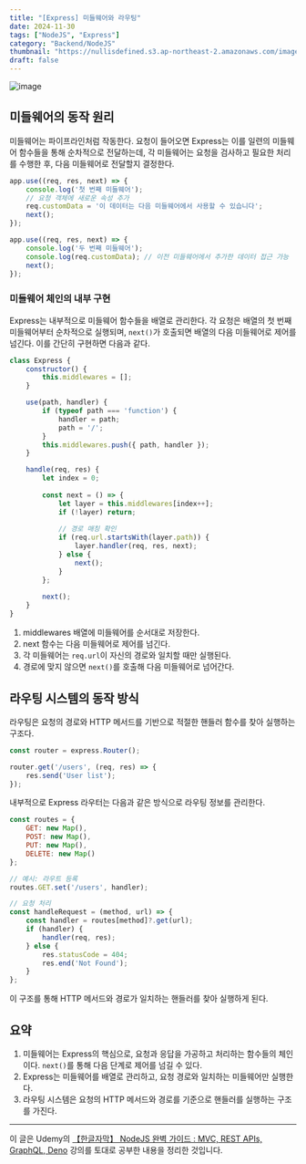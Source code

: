 ```yaml
---
title: "[Express] 미들웨어와 라우팅"
date: 2024-11-30
tags: ["NodeJS", "Express"]
category: "Backend/NodeJS"
thumbnail: "https://nullisdefined.s3.ap-northeast-2.amazonaws.com/images/443cb67c45a8f2e9fc5d6c753e981266.png"
draft: false
---
```


![image](https://nullisdefined.s3.ap-northeast-2.amazonaws.com/images/443cb67c45a8f2e9fc5d6c753e981266.png)

## 미들웨어의 동작 원리
미들웨어는 파이프라인처럼 작동한다. 요청이 들어오면 Express는 이를 일련의 미들웨어 함수들을 통해 순차적으로 전달하는데, 각 미들웨어는 요청을 검사하고 필요한 처리를 수행한 후, 다음 미들웨어로 전달할지 결정한다.

```js
app.use((req, res, next) => {
    console.log('첫 번째 미들웨어');
    // 요청 객체에 새로운 속성 추가
    req.customData = '이 데이터는 다음 미들웨어에서 사용할 수 있습니다';
    next();
});

app.use((req, res, next) => {
    console.log('두 번째 미들웨어');
    console.log(req.customData); // 이전 미들웨어에서 추가한 데이터 접근 가능
    next();
});
```

### 미들웨어 체인의 내부 구현
Express는 내부적으로 미들웨어 함수들을 배열로 관리한다. 각 요청은 배열의 첫 번째 미들웨어부터 순차적으로 실행되며, `next()`가 호출되면 배열의 다음 미들웨어로 제어를 넘긴다. 이를 간단히 구현하면 다음과 같다.

```js
class Express {
    constructor() {
        this.middlewares = [];
    }

    use(path, handler) {
        if (typeof path === 'function') {
            handler = path;
            path = '/';
        }
        this.middlewares.push({ path, handler });
    }

    handle(req, res) {
        let index = 0;
        
        const next = () => {
            let layer = this.middlewares[index++];
            if (!layer) return;
            
            // 경로 매칭 확인
            if (req.url.startsWith(layer.path)) {
                layer.handler(req, res, next);
            } else {
                next();
            }
        };
        
        next();
    }
}
```

1. middlewares 배열에 미들웨어를 순서대로 저장한다.
2. next 함수는 다음 미들웨어로 제어를 넘긴다.
3. 각 미들웨어는 `req.url`이 자신의 경로와 일치할 때만 실행된다.
4. 경로에 맞지 않으면 `next()`를 호출해 다음 미들웨어로 넘어간다.

## 라우팅 시스템의 동작 방식
라우팅은 요청의 경로와 HTTP 메서드를 기반으로 적절한 핸들러 함수를 찾아 실행하는 구조다.

```js
const router = express.Router();

router.get('/users', (req, res) => {
    res.send('User list');
});
```

내부적으로 Express 라우터는 다음과 같은 방식으로 라우팅 정보를 관리한다.

```js
const routes = {
    GET: new Map(),
    POST: new Map(),
    PUT: new Map(),
    DELETE: new Map()
};

// 예시: 라우트 등록
routes.GET.set('/users', handler);

// 요청 처리
const handleRequest = (method, url) => {
    const handler = routes[method]?.get(url);
    if (handler) {
        handler(req, res);
    } else {
        res.statusCode = 404;
        res.end('Not Found');
    }
};
```

이 구조를 통해 HTTP 메서드와 경로가 일치하는 핸들러를 찾아 실행하게 된다.

## 요약
1. 미들웨어는 Express의 핵심으로, 요청과 응답을 가공하고 처리하는 함수들의 체인이다. `next()`를 통해 다음 단계로 제어를 넘길 수 있다.
2. Express는 미들웨어를 배열로 관리하고, 요청 경로와 일치하는 미들웨어만 실행한다.
3. 라우팅 시스템은 요청의 HTTP 메서드와 경로를 기준으로 핸들러를 실행하는 구조를 가진다.

---
이 글은 Udemy의 [【한글자막】 NodeJS 완벽 가이드 : MVC, REST APIs, GraphQL, Deno](https://www.udemy.com/course/nodejs-mvc-rest-apis-graphql-deno/) 강의를 토대로 공부한 내용을 정리한 것입니다.